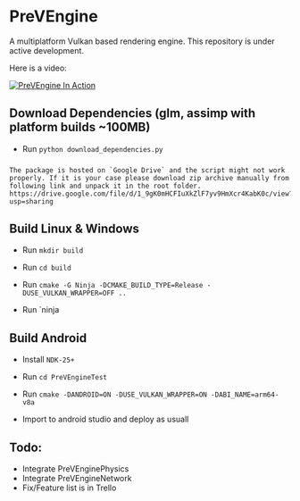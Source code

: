# PreVEngine

A multiplatform Vulkan based rendering engine. This repository is under active development.

Here is a video:

[![PreVEngine In Action](http://img.youtube.com/vi/lSp1hOncLVs/0.jpg)](http://www.youtube.com/watch?v=lSp1hOncLVs "PreVEngine In Action")

## Download Dependencies (glm, assimp with platform builds ~100MB)
 - Run `python download_dependencies.py`

 ### 
    The package is hosted on `Google Drive` and the script might not work properly. If it is your case please download zip archive manually from following link and unpack it in the root folder.
    https://drive.google.com/file/d/1_9gK0mHCFIuXkZlF7yv9HmXcr4KabK0c/view?usp=sharing


## Build Linux & Windows
 
 - Run `mkdir build`

 - Run `cd build`

 - Run `cmake -G Ninja -DCMAKE_BUILD_TYPE=Release -DUSE_VULKAN_WRAPPER=OFF ..`

 - Run `ninja

## Build Android

 - Install `NDK-25+`

 - Run `cd PreVEngineTest`

 - Run `cmake -DANDROID=ON -DUSE_VULKAN_WRAPPER=ON -DABI_NAME=arm64-v8a`

 - Import to android studio and deploy as usuall

## Todo: 

- Integrate PreVEnginePhysics
- Integrate PreVEngineNetwork
- Fix/Feature list is in Trello

